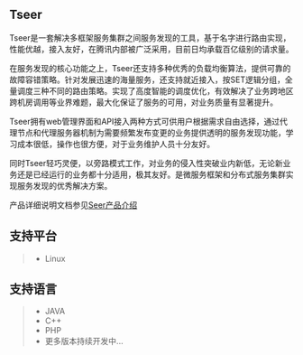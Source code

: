 ## Tseer

Tseer是一套解决多框架服务集群之间服务发现的工具，基于名字进行路由实现，性能优越，接入友好，在腾讯内部被广泛采用，目前日均承载百亿级别的请求量。

在服务发现的核心功能之上，Tseer还支持多种优秀的负载均衡算法，提供可靠的故障容错策略。针对发展迅速的海量服务，还支持就近接入，按SET逻辑分组，全量调度三种不同的路由策略。实现了高度智能的调度优化，有效解决了业务跨地区跨机房调用等业界难题，最大化保证了服务的可用，对业务质量有显著提升。

Tseer拥有web管理界面和API接入两种方式可供用户根据需求自由选择，通过代理节点和代理服务器机制为需要频繁发布变更的业务提供透明的服务发现功能，学习成本很低，操作也很方便，对于业务维护人员十分友好。

同时Tseer轻巧灵便，以旁路模式工作，对业务的侵入性突破业内新低，无论新业务还是已经运行的业务都十分适用，极其友好。是微服务框架和分布式服务集群实现服务发现的优秀解决方案。

产品详细说明文档参见[Seer产品介绍](http://git.code.oa.com/tseer/tseer/blob/master/Introduction.md)

## 支持平台

> * Linux

## 支持语言

> * JAVA
> * C++
> * PHP
> * 更多版本持续开发中...

